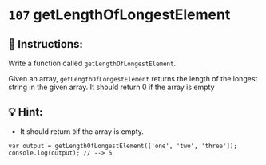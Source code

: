 # `107` getLengthOfLongestElement

## 📝 Instructions:

Write a function called `getLengthOfLongestElement`.

Given an array, `getLengthOfLongestElement` returns the length of the longest string in the given array. It should return 0 if the array is empty

## :bulb: Hint:

* It should return `0`if the array is empty.

```Js
var output = getLengthOfLongestElement(['one', 'two', 'three']);
console.log(output); // --> 5
```